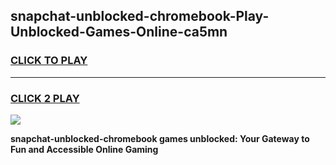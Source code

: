 
## snapchat-unblocked-chromebook-Play-Unblocked-Games-Online-ca5mn
<h3>
<a href="https://premium76.site?title=snapchat-unblocked-chromebook&ref=25A">CLICK TO PLAY</a></h3>
<hr>

<h3>
<a href="https://premium76.site?title=snapchat-unblocked-chromebook&ref=25A">CLICK 2 PLAY</a>
  
</h3>

<a href="https://premium76.site?title=snapchat-unblocked-chromebook&ref=25A"><img src="https://clearcache.store/games.png"></a>


**snapchat-unblocked-chromebook games unblocked: Your Gateway to Fun and Accessible Online Gaming**
